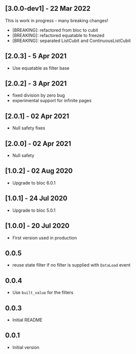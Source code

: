 ## [3.0.0-dev1] - 22 Mar 2022

This is work in progress - many breaking changes!

* [BREAKING]: refactored from bloc to cubit
* [BREAKING]: refactored equatable to freezed
* [BREAKING]: separated ListCubit and ContinuousListCubit

## [2.0.3] - 5 Apr 2021

* Use equatable as filter base

## [2.0.2] - 3 Apr 2021

* fixed division by zero bug
* experimental support for infinite pages

## [2.0.1] - 02 Apr 2021

* Null safety fixes

## [2.0.0] - 02 Apr 2021

* Null safety

## [1.0.2] - 02 Aug 2020

* Upgrade to bloc 6.0.1

## [1.0.1] - 24 Jul 2020

* Upgrade to bloc 5.0.1

## [1.0.0] - 20 Jul 2020

* First version used in production

## 0.0.5

- reuse state filter if no filter is supplied with `DataLoad` event

## 0.0.4

- Use `built_value` for the filters

## 0.0.3

- Initial README

## 0.0.1

- Initial version
